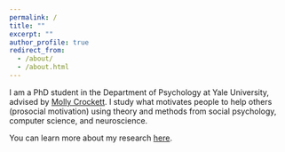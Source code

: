 ```yaml
---
permalink: /
title: ""
excerpt: ""
author_profile: true
redirect_from: 
  - /about/
  - /about.html
---
```


I am a PhD student in the Department of Psychology at Yale University, advised by [Molly Crockett](http://www.crockettlab.org/). I study what motivates people to help others (prosocial motivation) using theory and methods from social psychology, computer science, and neuroscience.

You can learn more about my research [here](https://carlsonrw.github.io/publications/).


